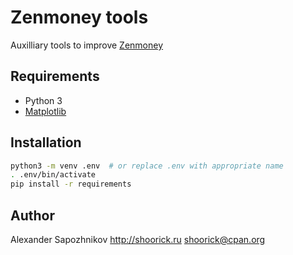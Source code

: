Zenmoney tools
==============

Auxilliary tools to improve [Zenmoney](https://zenmoney.ru/)

Requirements
------------

* Python 3
* [Matplotlib](https://matplotlib.org)

Installation
------------

```bash
python3 -m venv .env  # or replace .env with appropriate name
. .env/bin/activate
pip install -r requirements
```

Author
------

Alexander Sapozhnikov
http://shoorick.ru
<shoorick@cpan.org>
